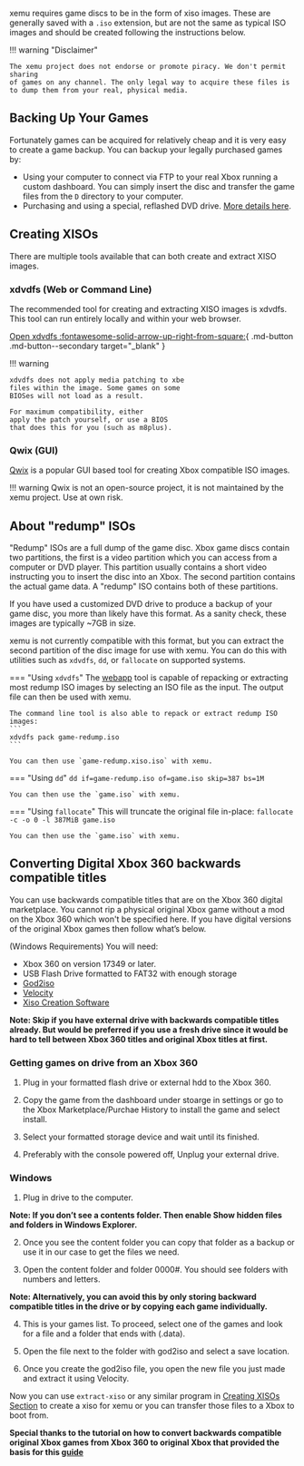 xemu requires game discs to be in the form of xiso images. These are generally
saved with a `.iso` extension, but are not the same as typical ISO images and
should be created following the instructions below.

!!! warning "Disclaimer"

    The xemu project does not endorse or promote piracy. We don't permit sharing
    of games on any channel. The only legal way to acquire these files is
    to dump them from your real, physical media.

## Backing Up Your Games

Fortunately games can be acquired for relatively cheap and it is very easy to
create a game backup. You can backup your legally purchased games by:

* Using your computer to connect via FTP to your real Xbox running a custom
  dashboard. You can simply insert the disc and transfer the game files from the
  `D` directory to your computer.
* Purchasing and using a special, reflashed DVD drive. [More details here](http://wiki.redump.org/index.php?title=Microsoft_Xbox_and_Xbox_360_Dumping_Guide).

## Creating XISOs

There are multiple tools available that can both create and extract XISO images.

### xdvdfs (Web or Command Line)

The recommended tool for creating and extracting XISO images is xdvdfs. This tool can run entirely locally and within your web browser.

[Open xdvdfs :fontawesome-solid-arrow-up-right-from-square:](https://xiso.antangelo.com){ .md-button .md-button--secondary target="_blank" }

!!! warning

    xdvdfs does not apply media patching to xbe
    files within the image. Some games on some
    BIOSes will not load as a result.

    For maximum compatibility, either
    apply the patch yourself, or use a BIOS
    that does this for you (such as m8plus).

### Qwix (GUI)

[Qwix](https://avalaunch.net/qwix/) is a popular GUI based tool for creating
Xbox compatible ISO images.

!!! warning
    Qwix is not an open-source project, it is not maintained by the xemu project. Use at own risk.

## About "redump" ISOs

"Redump" ISOs are a full dump of the game disc. Xbox game discs contain two
partitions, the first is a video partition which you can access from a computer
or DVD player. This partition usually contains a short video instructing you to
insert the disc into an Xbox. The second partition contains the actual game
data. A "redump" ISO contains both of these partitions.

If you have used a customized DVD drive to produce a backup of your game disc,
you more than likely have this format. As a sanity check, these images are
typically ~7GB in size.

xemu is not currently compatible with this format, but you can extract the
second partition of the disc image for use with xemu.
You can do this with utilities such as `xdvdfs`, `dd`, or `fallocate` on supported systems.

=== "Using `xdvdfs`"
    The [webapp](https://xiso.antangelo.com/) tool is capable of repacking or extracting most redump ISO images
    by selecting an ISO file as the input. The output file can then be used with xemu.

    The command line tool is also able to repack or extract redump ISO images:
    ```
    xdvdfs pack game-redump.iso
    ```

    You can then use `game-redump.xiso.iso` with xemu.

=== "Using `dd`"
    ```
    dd if=game-redump.iso of=game.iso skip=387 bs=1M
    ```

    You can then use the `game.iso` with xemu.

=== "Using `fallocate`"
    This will truncate the original file in-place:
    ```
    fallocate -c -o 0 -l 387MiB game.iso
    ```

    You can then use the `game.iso` with xemu.

## Converting Digital Xbox 360 backwards compatible titles

You can use backwards compatible titles that are on the Xbox 360 digital marketplace. You cannot rip a physical original Xbox game without a mod on the Xbox 360 which won't be specified here. If you have digital versions of the original Xbox games then follow what’s below.

(Windows Requirements) You will need:

* Xbox 360 on version 17349 or later.
* USB Flash Drive formatted to FAT32 with enough storage
* [God2iso](https://github.com/raburton/god2iso/releases) 
* [Velocity](https://github.com/hetelek/Velocity/releases)
* [Xiso Creation Software](https://xemu.app/docs/disc-images/#creating-xisos)

**Note: Skip if you have external drive with backwards compatible titles already. But would be preferred if you use a fresh drive since it would be hard to tell between Xbox 360 titles and original Xbox titles at first.**

### Getting games on drive from an Xbox 360

1. Plug in your formatted flash drive or external hdd to the Xbox 360.

2. Copy the game from the dashboard under stoarge in settings or go to the Xbox Marketplace/Purchae History to install the game and select install.

3. Select your formatted storage device and wait until its finished.

4. Preferably with the console powered off, Unplug your external drive.


### Windows

1. Plug in drive to the computer.

**Note: If you don’t see a contents folder. Then enable Show hidden files and folders in Windows Explorer.**

2. Once you see the content folder you can copy that folder as a backup or use it in our case to get the files we need.

3. Open the content folder and folder 0000#. You should see folders with numbers and letters. 

**Note: Alternatively, you can avoid this by only storing backward compatible titles in the drive or by copying each game individually.**

4. This is your games list. To proceed, select one of the games and look for a file and a folder that ends with (.data). 

5. Open the file next to the folder with god2iso and select a save location.

6. Once you create the god2iso file, you open the new file you just made and extract it using Velocity.

Now you can use `extract-xiso` or any similar program in [Creating XISOs Section](https://xemu.app/docs/disc-images/#creating-xisos) to create a xiso for xemu or you can transfer those files to a Xbox to boot from. 

**Special thanks to the tutorial on how to convert backwards compatible original Xbox games from Xbox 360 to original Xbox that provided the basis for this [guide](https://www.reddit.com/r/originalxbox/comments/f12psc/comment/fh26eiq/)**
